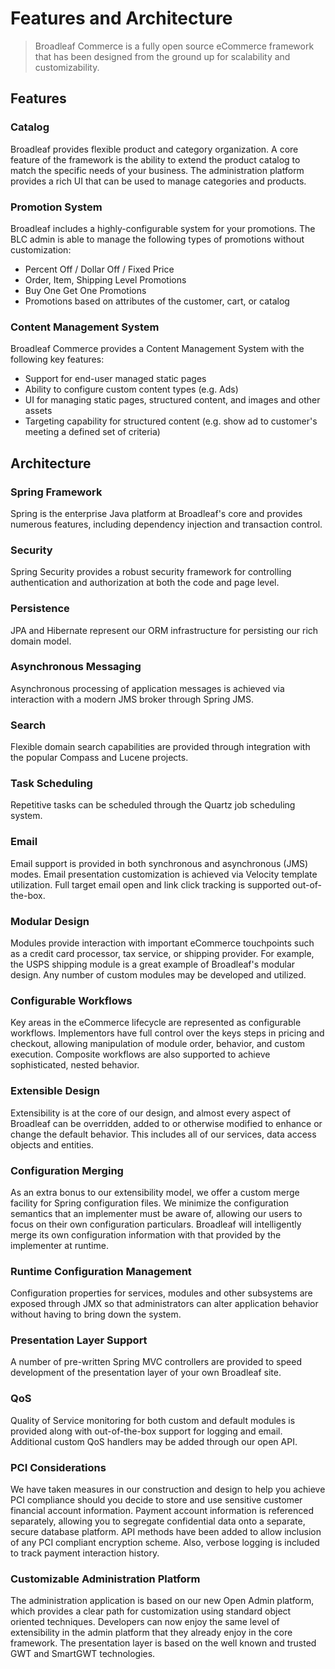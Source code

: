 # Features and Architecture

> Broadleaf Commerce is a fully open source eCommerce framework that has been designed from the ground up for scalability and customizability.

## <a name="wiki-features"></a>Features

### Catalog
Broadleaf provides flexible product and category organization. A core feature of the framework is the ability to extend the product catalog to match the specific needs of your business. The administration platform provides a rich UI that can be used to manage categories and products.

### Promotion System
Broadleaf includes a highly-configurable system for your promotions. The BLC admin is able to manage the following types of promotions without customization:
- Percent Off / Dollar Off / Fixed Price
- Order, Item, Shipping Level Promotions
- Buy One Get One Promotions
- Promotions based on attributes of the customer, cart, or catalog

### Content Management System
Broadleaf Commerce provides a Content Management System with the following key features:
- Support for end-user managed static pages
- Ability to configure custom content types (e.g. Ads)
- UI for managing static pages, structured content, and images and other assets
- Targeting capability for structured content (e.g. show ad to customer's meeting a defined set of criteria)

## <a name="wiki-frameworks"></a>Architecture

### Spring Framework
Spring is the enterprise Java platform at Broadleaf's core and provides numerous features, including dependency injection and transaction control.

### Security
Spring Security provides a robust security framework for controlling authentication and authorization at both the code and page level.

### Persistence
JPA and Hibernate represent our ORM infrastructure for persisting our rich domain model.

### Asynchronous Messaging
Asynchronous processing of application messages is achieved via interaction with a modern JMS broker through Spring JMS.

### Search
Flexible domain search capabilities are provided through integration with the popular Compass and Lucene projects.

### Task Scheduling
Repetitive tasks can be scheduled through the Quartz job scheduling system.

### Email
Email support is provided in both synchronous and asynchronous (JMS) modes. Email presentation customization is achieved via Velocity template utilization. Full target email open and link click tracking is supported out-of-the-box.

### Modular Design
Modules provide interaction with important eCommerce touchpoints such as a credit card processor, tax service, or shipping provider. For example, the USPS shipping module is a great example of Broadleaf's modular design. Any number of custom modules may be developed and utilized.

### Configurable Workflows
Key areas in the eCommerce lifecycle are represented as configurable workflows. Implementors have full control over the keys steps in pricing and checkout, allowing manipulation of module order, behavior, and custom execution. Composite workflows are also supported to achieve sophisticated, nested behavior.

### Extensible Design
Extensibility is at the core of our design, and almost every aspect of Broadleaf can be overridden, added to or otherwise modified to enhance or change the default behavior. This includes all of our services, data access objects and entities. 

### Configuration Merging
As an extra bonus to our extensibility model, we offer a custom merge facility for Spring configuration files. We minimize the configuration semantics that an implementer must be aware of, allowing our users to focus on their own configuration particulars. Broadleaf will intelligently merge its own configuration information with that provided by the implementer at runtime.

### Runtime Configuration Management
Configuration properties for services, modules and other subsystems are exposed through JMX so that administrators can alter application behavior without having to bring down the system.

### Presentation Layer Support
A number of pre-written Spring MVC controllers are provided to speed development of the presentation layer of your own Broadleaf site.

### QoS
Quality of Service monitoring for both custom and default modules is provided along with out-of-the-box support for logging and email. Additional custom QoS handlers may be added through our open API.

### PCI Considerations
We have taken measures in our construction and design to help you achieve PCI compliance should you decide to store and use sensitive customer financial account information. Payment account information is referenced separately, allowing you to segregate confidential data onto a separate, secure database platform. API methods have been added to allow inclusion of any PCI compliant encryption scheme. Also, verbose logging is included to track payment interaction history.

### Customizable Administration Platform
The administration application is based on our new Open Admin platform, which provides a clear path for customization using standard object oriented techniques. Developers can now enjoy the same level of extensibility in the admin platform that they already enjoy in the core framework. The presentation layer is based on the well known and trusted GWT and SmartGWT technologies.
